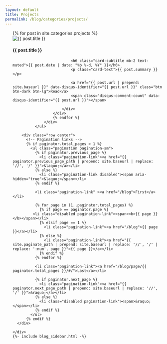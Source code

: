 ```yaml
---
layout: default
title: Projects
permalink: /blog/categories/projects/
---
```

<div class="col-lg-12">
 <div class="row justify-content-center">
      <div class="col-lg-8">
              <ul>
                  <div class="row">
                      {% for post in site.categories.projects %}
                      <div class="card blog-post">
                          <img class="card-img-top" src="{{site.url}}{{site.baseurl}}{{ post.thumbnail }}" alt="{{ post.title }}">
                          <div class="card-body center">
                              <!-- <img src="{{site.url}}{{site.baseurl}}/assets/img/{{ site.author_logo }}" class="author-profile-img"> -->
                              <h4 class="card-title">{{ post.title }}</h4>

                              <h6 class="card-subtitle mb-2 text-muted">{{ post.date | date: "%b %-d, %Y" }}</h6>
                              <p class="card-text">{{ post.summary }} </p>

                              <a href="{{ post.url | prepend: site.baseurl }}" data-disqus-identifier="{{ post.url }}" class="btn btn-dark btn-lg">Read</a>
                              <span class="disqus-comment-count" data-disqus-identifier="{{ post.url }}"></span>

                          </div>
                      </div>
                      {% endfor %}
                  </div>
              </ul>

        <div class="row center">
          <!-- Pagination links -->
          {% if paginator.total_pages > 1 %}
            <ul class="pagination pagination-sm">
              {% if paginator.previous_page %}
                <li class="pagination-link"><a href="{{ paginator.previous_page_path | prepend: site.baseurl | replace: '//', '/' }}">&laquo;</a></li>
              {% else %}
                <li class="pagination-link disabled"><span aria-hidden="true">&laquo;</span></li>
              {% endif %}

              <li class="pagination-link" ><a href="/blog">First</a></li>

              {% for page in (1..paginator.total_pages) %}
                {% if page == paginator.page %}
             <li class="disabled pagination-link"><span><b>{{ page }}</b></span></li>
                {% elsif page == 1 %}
                  <li class="pagination-link"><a href="/blog">{{ page }}</a></li>
                {% else %}
                  <li class="pagination-link"><a href="{{ site.paginate_path | prepend: site.baseurl | replace: '//', '/' | replace: ':num', page }}">{{ page }}</a></li>
                {% endif %}
              {% endfor %}

              <li class="pagination-link"><a href="/blog/page/{{ paginator.total_pages }}/#/">Last</a></li>

              {% if paginator.next_page %}
                <li class="pagination-link"><a href="{{ paginator.next_page_path | prepend: site.baseurl | replace: '//', '/' }}">&raquo;</a></li>
              {% else %}
                <li class="disabled pagination-link"><span>&raquo;</span></li>
              {% endif %}
            </ul>
          {% endif %}
      </div>

    </div>
    {%- include blog_sidebar.html -%}

 </div>
</div>
